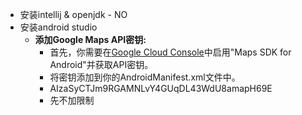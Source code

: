 - 安装intellij & openjdk  - NO
- 安装android studio
	- **添加Google Maps API密钥:**
		- 首先，你需要在[Google Cloud Console](https://console.cloud.google.com/)中启用"Maps SDK for Android"并获取API密钥。
		- 将密钥添加到你的AndroidManifest.xml文件中。
		- AIzaSyCTJm9RGAMNLvY4GUqDL43WdU8amapH69E
		- 先不加限制
